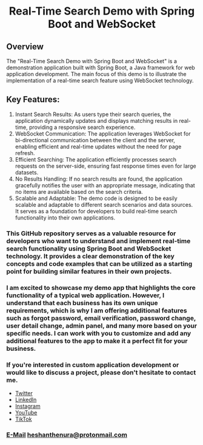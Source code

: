 # <h1 style="text-align: center">Real-Time Search Demo with Spring Boot and WebSocket</h1>

## Overview

The "Real-Time Search Demo with Spring Boot and WebSocket" is a demonstration application built with Spring Boot, a Java framework for web application development. The main focus of this demo is to illustrate the implementation of a real-time search feature using WebSocket technology.

## Key Features:

1. Instant Search Results: As users type their search queries, the application dynamically updates and displays matching results in real-time, providing a responsive search experience.
2. WebSocket Communication: The application leverages WebSocket for bi-directional communication between the client and the server, enabling efficient and real-time updates without the need for page refresh.
3. Efficient Searching: The application efficiently processes search requests on the server-side, ensuring fast response times even for large datasets.
4. No Results Handling: If no search results are found, the application gracefully notifies the user with an appropriate message, indicating that no items are available based on the search criteria.
5. Scalable and Adaptable: The demo code is designed to be easily scalable and adaptable to different search scenarios and data sources. It serves as a foundation for developers to build real-time search functionality into their own applications.

### This GitHub repository serves as a valuable resource for developers who want to understand and implement real-time search functionality using Spring Boot and WebSocket technology. It provides a clear demonstration of the key concepts and code examples that can be utilized as a starting point for building similar features in their own projects.

### I am excited to showcase my demo app that highlights the core functionality of a typical web application. However, I understand that each business has its own unique requirements, which is why I am offering additional features such as forgot password, email verification, password change, user detail change, admin panel, and many more based on your specific needs. I can work with you to customize and add any additional features to the app to make it a perfect fit for your business.

### If you're interested in custom application development or would like to discuss a project, please don't hesitate to contact me.

<ul>
    <li><a href="https://twitter.com/Heshantk">Twitter</a></li>
    <li><a href="https://www.linkedin.com/in/heshanthenura">LinkedIn</a></li>
    <li><a href="https://www.instagram.com/heshan_thenura/">Instagram</a></li>
    <li><a href="https://youtube.com/@heshanthenura">YouTube</a></li>
    <li><a href="https://www.tiktok.com/@heshanthenura">TikTok</a></li>
</ul>

### [E-Mail](mailto:heshanthenura@protonmail.com) heshanthenura@protonmail.com
